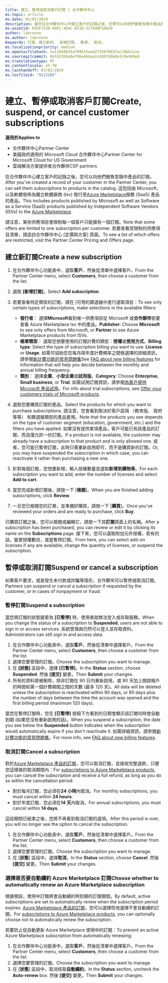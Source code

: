 ```yaml
---
title: 建立、暫停或取消客戶訂閱 | 合作夥伴中心
ms.topic: article
ms.date: 03/01/2019
description: 當您在合作夥伴中心中建立客戶的記錄之後，您便可以向他們銷售型錄中產品的訂閱。
ms.assetid: E95F1538-60E1-464C-B72B-52764BF3A820
author: labrenne
ms.author: labrenne
Keywords: 訂閱，建立新的、 新增訂閱、 暫停、 取消，
ms.localizationpriority: medium
ms.openlocfilehash: 5a11048835af99635ea4273507883fac20bb1a1e
ms.sourcegitcommit: 8bfd1358a0ef86e46bee2a1097d86de3c9e969e8
ms.translationtype: MT
ms.contentlocale: zh-TW
ms.lasthandoff: 03/02/2019
ms.locfileid: "9122265"
---
```

# <a name="create-suspend-or-cancel-customer-subscriptions"></a><span data-ttu-id="f2ad9-104">建立、暫停或取消客戶訂閱</span><span class="sxs-lookup"><span data-stu-id="f2ad9-104">Create, suspend, or cancel customer subscriptions</span></span>

**<span data-ttu-id="f2ad9-105">適用於</span><span class="sxs-lookup"><span data-stu-id="f2ad9-105">Applies to</span></span>**

-  <span data-ttu-id="f2ad9-106">合作夥伴中心</span><span class="sxs-lookup"><span data-stu-id="f2ad9-106">Partner Center</span></span>
-  <span data-ttu-id="f2ad9-107">美國政府適用的 Microsoft Cloud 合作夥伴中心</span><span class="sxs-lookup"><span data-stu-id="f2ad9-107">Partner Center for Microsoft Cloud for US Government</span></span>
-  <span data-ttu-id="f2ad9-108">雲端解決方案提供者合作夥伴</span><span class="sxs-lookup"><span data-stu-id="f2ad9-108">CSP partners</span></span>

<span data-ttu-id="f2ad9-109">在合作夥伴中心建立客戶的記錄之後，您可以向他們銷售型錄中產品的訂閱。</span><span class="sxs-lookup"><span data-stu-id="f2ad9-109">After you've created a record of your customer in the Partner Center, you can sell them subscriptions to products in the catalog.</span></span> <span data-ttu-id="f2ad9-110">這包括由 Microsoft，以及軟體發佈為獨立軟體廠商 (Isv) 發行至[Azure Marketplace](https://azuremarketplace.microsoft.com/marketplace)服務 (SaaS) 產品的產品。</span><span class="sxs-lookup"><span data-stu-id="f2ad9-110">This includes products published by Microsoft as well as Software as a Service (SaaS) products published by Independent Software Vendors (ISVs) to the [Azure Marketplace](https://azuremarketplace.microsoft.com/marketplace).</span></span> 

<span data-ttu-id="f2ad9-111">請注意，某些供應項目會限制每一個客戶只能擁有一個訂閱。</span><span class="sxs-lookup"><span data-stu-id="f2ad9-111">Note that some offers are limited to one subscription per customer.</span></span> <span data-ttu-id="f2ad9-112">若要查看受限制的供應項目清單，請造訪合作夥伴中心 [定價與方案] 頁面。</span><span class="sxs-lookup"><span data-stu-id="f2ad9-112">To see a list of which offers are restricted, visit the Partner Center Pricing and Offers page.</span></span> 


## <a name="create-a-new-subscription"></a><span data-ttu-id="f2ad9-113">建立新訂閱</span><span class="sxs-lookup"><span data-stu-id="f2ad9-113">Create a new subscription</span></span>

1. <span data-ttu-id="f2ad9-114">在合作夥伴中心功能表中，選取**客戶**，然後從清單中選擇客戶。</span><span class="sxs-lookup"><span data-stu-id="f2ad9-114">From the Partner Center menu, select **Customers**, then choose a customer from the list.</span></span>

2. <span data-ttu-id="f2ad9-115">選取 **\[新增訂閱\]**。</span><span class="sxs-lookup"><span data-stu-id="f2ad9-115">Select **Add subscription**.</span></span>

3. <span data-ttu-id="f2ad9-116">若要查看特定類型的訂閱，請在 [可用的篩選器中進行選取項目：</span><span class="sxs-lookup"><span data-stu-id="f2ad9-116">To see only certain types of subscriptions, make selections in the available filters:</span></span>
   - <span data-ttu-id="f2ad9-117">**發行者**： 選擇**Microsoft**看到唯一供應項目從 Microsoft 或**合作夥伴**若要查看 Azure Marketplace Isv 中的產品。</span><span class="sxs-lookup"><span data-stu-id="f2ad9-117">**Publisher**: Choose **Microsoft** to see only offers from Microsoft, or **Partner** to see Azure Marketplace products from ISVs.</span></span>
   - <span data-ttu-id="f2ad9-118">**帳單類型**： 選取您想要使用的訂閱計費的類型：**授權**或**使用方式**。</span><span class="sxs-lookup"><span data-stu-id="f2ad9-118">**Billing type**: Select the type of subscription billing you want to use: **License** or **Usage**.</span></span> <span data-ttu-id="f2ad9-119">如需可協助您在每月與年度計費頻率之間做選擇的詳細資訊，請參閱[新計費功能的常見問題集](faq-about-new-billing-features.md)</span><span class="sxs-lookup"><span data-stu-id="f2ad9-119">See [FAQ about new billing features](faq-about-new-billing-features.md) for information that will help you decide between the monthly and annual billing frequency.</span></span>
   - <span data-ttu-id="f2ad9-120">**類別**： 選擇**企業**、**小型企業**或**試用版**。</span><span class="sxs-lookup"><span data-stu-id="f2ad9-120">**Category**: Choose **Enterprise**, **Small business**, or **Trial**.</span></span> <span data-ttu-id="f2ad9-121">如需試用訂閱資訊，請參閱[為客戶提供 Microsoft 產品試用](offer-your-customers-trials-of-microsoft-products.md)。</span><span class="sxs-lookup"><span data-stu-id="f2ad9-121">For info about trial subscriptions, see [Offer your customers trials of Microsoft products](offer-your-customers-trials-of-microsoft-products.md).</span></span>

4. <span data-ttu-id="f2ad9-122">選取您要購買訂閱的產品。</span><span class="sxs-lookup"><span data-stu-id="f2ad9-122">Select the products for which you want to purchase subscriptions.</span></span> <span data-ttu-id="f2ad9-123">請注意，您會看到取決於客戶區隔 （教育版、 政府等等） 和篩選器類型的產品套用。</span><span class="sxs-lookup"><span data-stu-id="f2ad9-123">Note that the products you see depends on the type of customer segment (education, government, etc.) and the filters you have applied.</span></span> <span data-ttu-id="f2ad9-124">如果沒有提供某項產品，客戶可能已有該產品的訂閱，而且僅允許一份訂閱。</span><span class="sxs-lookup"><span data-stu-id="f2ad9-124">If a product is not available, the customer may already have a subscription to that product and is only allowed one.</span></span> <span data-ttu-id="f2ad9-125">或者，您可能已暫停訂閱，此時只需重新啟用即可，而不是購買新的訂閱。</span><span class="sxs-lookup"><span data-stu-id="f2ad9-125">Or, you may have suspended the subscription in which case, you can reactivate it rather than purchasing a new one.</span></span>

5. <span data-ttu-id="f2ad9-126">針對每個訂閱，您想要新增，輸入授權數量並選取**新增到購物車**。</span><span class="sxs-lookup"><span data-stu-id="f2ad9-126">For each subscription you want to add, enter the number of licenses and select **Add to cart**.</span></span>

6. <span data-ttu-id="f2ad9-127">當您完成新增訂閱後，請按一下 [**檢閱**]。</span><span class="sxs-lookup"><span data-stu-id="f2ad9-127">When you are finished adding subscriptions, click **Review**.</span></span>

7. <span data-ttu-id="f2ad9-128">一旦您已檢閱您的訂單，並準備好購買，請按一下 [**購買**]。</span><span class="sxs-lookup"><span data-stu-id="f2ad9-128">Once you've reviewed your orders and are ready to purchase, click **Buy**.</span></span>

<span data-ttu-id="f2ad9-129">已購買訂閱之後，您可以檢閱或編輯它，請按一下其**訂閱**頁面上的名稱。</span><span class="sxs-lookup"><span data-stu-id="f2ad9-129">After a subscription has been purchased, you can review or edit it by clicking its name on the **Subscriptions** page.</span></span> <span data-ttu-id="f2ad9-130">接下來，您可以選取附加元件授權，若有的話，變更授權數目，或是暫停訂閱。</span><span class="sxs-lookup"><span data-stu-id="f2ad9-130">From here, you can select add-on licenses if any are available, change the quantity of licenses, or suspend the subscription.</span></span>


## <a name="suspend-or-cancel-a-subscription"></a><span data-ttu-id="f2ad9-131">暫停或取消訂閱</span><span class="sxs-lookup"><span data-stu-id="f2ad9-131">Suspend or cancel a subscription</span></span>

<span data-ttu-id="f2ad9-132">如果客戶要求，或是發生未付款或詐騙等情形，合作夥伴可以暫停或取消訂閱。</span><span class="sxs-lookup"><span data-stu-id="f2ad9-132">Partners can suspend or cancel a subscription if requested by the customer, or in cases of nonpayment or fraud.</span></span>

### <a name="suspend-a-subscription"></a><span data-ttu-id="f2ad9-133">暫停訂閱</span><span class="sxs-lookup"><span data-stu-id="f2ad9-133">Suspend a subscription</span></span>

<span data-ttu-id="f2ad9-134">當您將訂閱的狀態變更為 **\[已暫停\]** 時，使用者就無法登入或存取服務。</span><span class="sxs-lookup"><span data-stu-id="f2ad9-134">When you change the status of a subscription to **Suspended**, users are not able to sign in or access services.</span></span> <span data-ttu-id="f2ad9-135">系統管理員仍然可以登入並存取資料。</span><span class="sxs-lookup"><span data-stu-id="f2ad9-135">Administrators can still sign in and access data.</span></span>

1.  <span data-ttu-id="f2ad9-136">在合作夥伴中心功能表中，選取**客戶**，然後從清單中選擇客戶。</span><span class="sxs-lookup"><span data-stu-id="f2ad9-136">From the Partner Center menu, select **Customers**, then choose a customer from the list.</span></span>
2.  <span data-ttu-id="f2ad9-137">選擇您要管理的訂閱。</span><span class="sxs-lookup"><span data-stu-id="f2ad9-137">Choose the subscription you want to manage.</span></span>
3.  <span data-ttu-id="f2ad9-138">在 **\[狀態\]** 區段中，選擇 **\[已暫停\]**。</span><span class="sxs-lookup"><span data-stu-id="f2ad9-138">In the **Status** section, choose **Suspended**.</span></span> <span data-ttu-id="f2ad9-139">然後 **\[提交\]** 變更。</span><span class="sxs-lookup"><span data-stu-id="f2ad9-139">Then **Submit** your changes.</span></span>
4.  <span data-ttu-id="f2ad9-140">所有的資料將被刪除，除非訂閱在 90 日内重新啟用，或 90 天加上開啟帳戶的時間和第一個計費期間之間的天數 (最多 120 天)。</span><span class="sxs-lookup"><span data-stu-id="f2ad9-140">All data will be deleted unless the subscription is reactivated within 90 days, or 90 days plus the number of days between the time the account was opened and the first billing period (maximum 120 days).</span></span>

<span data-ttu-id="f2ad9-141">當您在暫停訂閱時，您在 **\[已暫停\]** 按鈕下方看到的日期會顯示該訂閱何時會自動到期 (如果您沒有重新啟用的話)。</span><span class="sxs-lookup"><span data-stu-id="f2ad9-141">When you suspend a subscription, the date you see below the **Suspended** button indicates when the subscription would automatically expire if you don't reactivate it.</span></span> <span data-ttu-id="f2ad9-142">如需詳細資訊，請參閱[新計費功能的常見問題集](faq-about-new-billing-features.md)。</span><span class="sxs-lookup"><span data-stu-id="f2ad9-142">For more info, see [FAQ about new billing features](faq-about-new-billing-features.md).</span></span>

### <a name="cancel-a-subscription"></a><span data-ttu-id="f2ad9-143">取消訂閱</span><span class="sxs-lookup"><span data-stu-id="f2ad9-143">Cancel a subscription</span></span>

<span data-ttu-id="f2ad9-144">對於[Azure Marketplace 產品的訂閱](sell-marketplace-products.md)，您可以取消訂閱，並接收完整退款，只要您這樣做的取消期間內：</span><span class="sxs-lookup"><span data-stu-id="f2ad9-144">For [subscriptions to Azure Marketplace products](sell-marketplace-products.md), you can cancel the subscription and receive a full refund, as long as you do so within the cancellation period:</span></span> 

- <span data-ttu-id="f2ad9-145">對於每月訂閱，您必須在**24 小時**內取消。</span><span class="sxs-lookup"><span data-stu-id="f2ad9-145">For monthly subscriptions, you must cancel within **24 hours**.</span></span>
- <span data-ttu-id="f2ad9-146">對於年度訂閱，您必須在**14 天**內取消。</span><span class="sxs-lookup"><span data-stu-id="f2ad9-146">For annual subscriptions, you must cancel within **14 days**.</span></span>

<span data-ttu-id="f2ad9-147">這段期間已結束之後，您將不再看到取消訂閱的選項。</span><span class="sxs-lookup"><span data-stu-id="f2ad9-147">After this period is over, you will no longer see the option to cancel the subscription.</span></span>

1.  <span data-ttu-id="f2ad9-148">在合作夥伴中心功能表中，選取**客戶**，然後從清單中選擇客戶。</span><span class="sxs-lookup"><span data-stu-id="f2ad9-148">From the Partner Center menu, select **Customers**, then choose a customer from the list.</span></span>
2.  <span data-ttu-id="f2ad9-149">選擇您要管理的訂閱。</span><span class="sxs-lookup"><span data-stu-id="f2ad9-149">Choose the subscription you want to manage.</span></span>
3.  <span data-ttu-id="f2ad9-150">在 [**狀態**] 區段中，選擇**取消**。</span><span class="sxs-lookup"><span data-stu-id="f2ad9-150">In the **Status** section, choose **Cancel**.</span></span> <span data-ttu-id="f2ad9-151">然後 **\[提交\]** 變更。</span><span class="sxs-lookup"><span data-stu-id="f2ad9-151">Then **Submit** your changes.</span></span>

### <a name="choose-whether-to-automatically-renew-an-azure-marketplace-subscription"></a><span data-ttu-id="f2ad9-152">選擇是否要自動續約 Azure Marketplace 訂閱</span><span class="sxs-lookup"><span data-stu-id="f2ad9-152">Choose whether to automatically renew an Azure Marketplace subscription</span></span>

<span data-ttu-id="f2ad9-153">根據預設，使用中訂閱將會自動續約時到期的訂閱期間。</span><span class="sxs-lookup"><span data-stu-id="f2ad9-153">By default, active subscriptions are set to automatically renew when the subscription period expires.</span></span> <span data-ttu-id="f2ad9-154">[Azure Marketplace 產品的訂閱](sell-marketplace-products.md)，您可以選擇性地選擇不會自動續約訂閱。</span><span class="sxs-lookup"><span data-stu-id="f2ad9-154">For [subscriptions to Azure Marketplace products](sell-marketplace-products.md), you can optionally choose not to automatically renew the subscription.</span></span>

<span data-ttu-id="f2ad9-155">若要防止從自動更新 Azure Marketplace 使用中的訂閱：</span><span class="sxs-lookup"><span data-stu-id="f2ad9-155">To prevent an active Azure Marketplace subscription from automatically renewing:</span></span>

1.  <span data-ttu-id="f2ad9-156">在合作夥伴中心功能表中，選取**客戶**，然後從清單中選擇客戶。</span><span class="sxs-lookup"><span data-stu-id="f2ad9-156">From the Partner Center menu, select **Customers**, then choose a customer from the list.</span></span>
2.  <span data-ttu-id="f2ad9-157">選擇您要管理的訂閱。</span><span class="sxs-lookup"><span data-stu-id="f2ad9-157">Choose the subscription you want to manage.</span></span>
3.  <span data-ttu-id="f2ad9-158">在 [**狀態**] 區段中，取消核取**自動續約**。</span><span class="sxs-lookup"><span data-stu-id="f2ad9-158">In the **Status** section, uncheck the **Auto-renew** box.</span></span> <span data-ttu-id="f2ad9-159">然後 **\[提交\]** 變更。</span><span class="sxs-lookup"><span data-stu-id="f2ad9-159">Then **Submit** your changes.</span></span>


 



